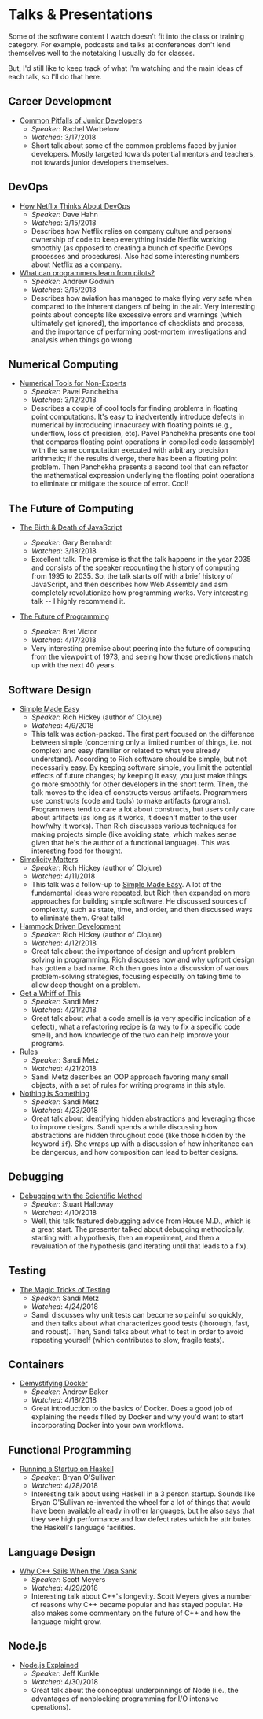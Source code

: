 # Talks & Presentations

Some of the software content I watch doesn't fit into the class or training category. For example, podcasts and 
talks at conferences don't lend themselves well to the notetaking I usually do for classes.

But, I'd still like to keep track of what I'm watching and the main ideas of each talk, so I'll do that here.

## Career Development

+ [Common Pitfalls of Junior Developers](https://www.youtube.com/watch?v=tYOx8mA5p2c)
    + _Speaker_: Rachel Warbelow
    + _Watched_: 3/17/2018
    + Short talk about some of the common problems faced by junior developers. Mostly targeted towards potential
    mentors and teachers, not towards junior developers themselves.

## DevOps

+ [How Netflix Thinks About DevOps](https://www.youtube.com/watch?v=HmM4V33ReCw)
    + _Speaker_: Dave Hahn
    + _Watched_: 3/15/2018
    + Describes how Netflix relies on company culture and personal ownership of code to keep everything inside 
    Netflix working smoothly (as opposed to creating a bunch of specific DevOps processes and procedures). Also
    had some interesting numbers about Netflix as a company.
+ [What can programmers learn from pilots?](https://www.youtube.com/watch?v=we4G_X91e5w)
    + _Speaker_: Andrew Godwin
    + _Watched_: 3/15/2018
    + Describes how aviation has managed to make flying very safe when compared to the inherent dangers of being in
    the air. Very interesting points about concepts like excessive errors and warnings (which ultimately get
    ignored), the importance of checklists and process, and the importance of performing post-mortem investigations
    and analysis when things go wrong.

## Numerical Computing

+ [Numerical Tools for Non-Experts](https://www.microsoft.com/en-us/research/video/numerical-tools-for-non-experts/)
    + _Speaker_: Pavel Panchekha
    + _Watched_: 3/12/2018
    + Describes a couple of cool tools for finding problems in floating point computations. It's easy to inadvertently 
    introduce defects in numerical by introducing innacuracy with floating points (e.g., underflow, loss of precision,
    etc). Pavel Panchekha presents one tool that compares floating point operations in compiled code (assembly) with the
    same computation executed with arbitrary precision arithmetic; if the results diverge, there has been a 
    floating point problem. Then Panchekha presents a second tool that can refactor the mathematical expression
    underlying the floating point operations to eliminate or mitigate the source of error. Cool!

## The Future of Computing

+ [The Birth & Death of JavaScript](https://www.destroyallsoftware.com/talks/the-birth-and-death-of-javascript)
    + _Speaker_: Gary Bernhardt
    + _Watched_: 3/18/2018
    + Excellent talk. The premise is that the talk happens in the year 2035 and consists of the speaker recounting the
    history of computing from 1995 to 2035. So, the talk starts off with a brief history of JavaScript, and then 
    describes how Web Assembly and asm completely revolutionize how programming works. Very interesting talk -- I highly
    recommend it.
    
+ [The Future of Programming](https://www.youtube.com/watch?v=8pTEmbeENF4)
    + _Speaker_: Bret Victor
    + _Watched_: 4/17/2018
    + Very interesting premise about peering into the future of computing from the viewpoint of 1973, and seeing how those
    predictions match up with the next 40 years.
    
## Software Design

+ [Simple Made Easy](https://www.infoq.com/presentations/Simple-Made-Easy)
    + _Speaker_: Rich Hickey (author of Clojure)
    + _Watched_: 4/9/2018
    + This talk was action-packed. The first part focused on the difference between simple (concerning only a limited
    number of things, i.e. not complex) and easy (familiar or related to what you already understand). According to Rich
    software should be simple, but not necessarily easy. By keeping software simple, you limit the potential effects of
    future changes; by keeping it easy, you just make things go more smoothly for other developers in the short term.
    Then, the talk moves to the idea of constructs versus artifacts. Programmers use constructs (code and tools) to make
    artifacts (programs). Programmers tend to care a lot about constructs, but users only care about artifacts (as long as
    it works, it doesn't matter to the user how/why it works). Then Rich discusses various techniques for making projects
    simple (like avoiding state, which makes sense given that he's the author of a functional language). This was interesting
    food for thought.
+ [Simplicity Matters](https://www.youtube.com/watch?v=rI8tNMsozo0)
    + _Speaker_: Rich Hickey (author of Clojure)
    + _Watched_: 4/11/2018
    + This talk was a follow-up to [Simple Made Easy](https://www.infoq.com/presentations/Simple-Made-Easy). A lot of the fundamental
    ideas were repeated, but Rich then expanded on more approaches for building simple software. He discussed sources of complexity,
    such as state, time, and order, and then discussed ways to eliminate them. Great talk!
+ [Hammock Driven Development](https://www.youtube.com/watch?v=f84n5oFoZBc)
    + _Speaker_: Rich Hickey (author of Clojure)
    + _Watched_: 4/12/2018
    + Great talk about the importance of design and upfront problem solving in programming. Rich discusses how and why upfront
    design has gotten a bad name. Rich then goes into a discussion of various problem-solving strategies, focusing especially on
    taking time to allow deep thought on a problem.
+ [Get a Whiff of This](https://www.youtube.com/watch?v=PJjHfa5yxlU)
    + _Speaker_: Sandi Metz
    + _Watched_: 4/21/2018
    + Great talk about what a code smell is (a very specific indication of a defect), what a refactoring recipe is (a way
    to fix a specific code smell), and how knowledge of the two can help improve your programs.
+ [Rules](https://www.youtube.com/watch?v=npOGOmkxuio)
    + _Speaker_: Sandi Metz
    + _Watched_: 4/21/2018
    + Sandi Metz describes an OOP approach favoring many small objects, with a set of rules for writing programs in this style.
+ [Nothing is Something](https://www.youtube.com/watch?v=OMPfEXIlTVE)
    + _Speaker_: Sandi Metz
    + _Watched_: 4/23/2018
    + Great talk about identifying hidden abstractions and leveraging those to improve designs. Sandi spends a while discussing how 
    abstractions are hidden throughout code (like those hidden by the keyword `if`). She wraps up with a discussion of how
    inheritance can be dangerous, and how composition can lead to better designs.

## Debugging

+ [Debugging with the Scientific Method](https://www.youtube.com/watch?v=FihU5JxmnBg)
    + _Speaker_: Stuart Halloway
    + _Watched_: 4/10/2018
    + Well, this talk featured debugging advice from House M.D., which is a great start. The presenter talked about debugging
    methodically, starting with a hypothesis, then an experiment, and then a revaluation of the hypothesis (and iterating
    until that leads to a fix).

## Testing

+ [The Magic Tricks of Testing](https://www.youtube.com/watch?v=URSWYvyc42M)
    + _Speaker_: Sandi Metz
    + _Watched_: 4/24/2018
    + Sandi discusses why unit tests can become so painful so quickly, and then talks about what characterizes good tests (thorough,
    fast, and robust). Then, Sandi talks about what to test in order to avoid repeating yourself (which contributes to slow, fragile
    tests).

## Containers

+ [Demystifying Docker](https://www.youtube.com/watch?v=GVVtR_hrdKI)
    + _Speaker_: Andrew Baker
    + _Watched_: 4/18/2018
    + Great introduction to the basics of Docker. Does a good job of explaining the needs filled by Docker and why you'd want
    to start incorporating Docker into your own workflows.

## Functional Programming

+ [Running a Startup on Haskell](https://www.youtube.com/watch?v=ZR3Jirqk6W8)
    + _Speaker_: Bryan O'Sullivan
    + _Watched_: 4/28/2018
    + Interesting talk about using Haskell in a 3 person startup. Sounds like Bryan O'Sullivan re-invented the wheel for a lot of
    things that would have been available already in other languages, but he also says that they see high performance and low
    defect rates which he attributes the Haskell's language facilities.

## Language Design

+ [Why C++ Sails When the Vasa Sank]()
    + _Speaker_: Scott Meyers
    + _Watched_: 4/29/2018
    + Interesting talk about C++'s longevity. Scott Meyers gives a number of reasons why C++ became popular and has stayed popular.
    He also makes some commentary on the future of C++ and how the language might grow.

## Node.js

+ [Node.js Explained](https://www.youtube.com/watch?v=L0pjVcIsU6A)
    + _Speaker_: Jeff Kunkle
    + _Watched_: 4/30/2018
    + Great talk about the conceptual underpinnings of Node (i.e., the advantages of nonblocking programming for I/O intensive operations).
